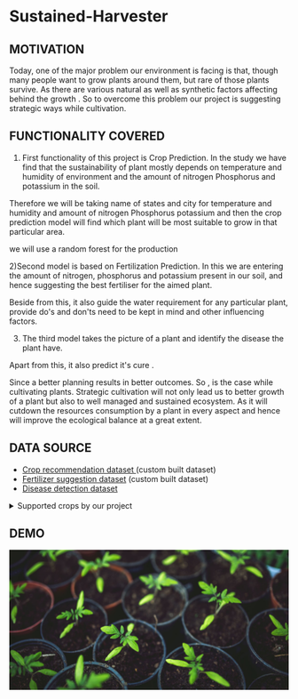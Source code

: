 # Sustained-Harvester



## MOTIVATION
Today, one of the major problem our environment is facing is that, though many people want to grow plants around them, but rare of those plants survive.
As there are various natural as well as synthetic factors affecting behind the growth . 
So to overcome this problem our project is suggesting strategic ways while cultivation.


## FUNCTIONALITY COVERED 
1) First functionality of this project is Crop Prediction.
In the study we have find that the sustainability of plant mostly depends on temperature and humidity of environment and the amount of nitrogen Phosphorus and potassium in the soil.

Therefore we will be taking name of states and city for temperature and humidity and amount of nitrogen Phosphorus potassium and then the crop prediction model will find which plant will be most suitable to grow in that particular area.

 we will use a random forest for the production

2)Second model is based on Fertilization Prediction. 
In this we are entering the amount of nitrogen, phosphorus and potassium present in our soil, and hence suggesting the best fertiliser for the aimed plant. 

Beside from this, it also guide the water requirement for any particular plant, provide do's and don'ts need to be kept in mind and other influencing factors.

3) The third model takes the picture of a plant and identify  the disease the plant have.  

Apart from this, it also predict it's cure .

Since a better planning results in better outcomes. So , is the case while cultivating plants. Strategic cultivation will not only lead us to better growth of a plant but also to well managed and sustained ecosystem. As it will cutdown the resources consumption by a plant in every aspect and hence will improve the ecological balance at a great extent. 

## DATA SOURCE
- [Crop recommendation dataset ](https://www.kaggle.com/atharvaingle/crop-recommendation-dataset) (custom built dataset)
- [Fertilizer suggestion dataset](https://github.com/Gladiator07/Harvestify/blob/master/Data-processed/fertilizer.csv) (custom built dataset)
- [Disease detection dataset](https://www.kaggle.com/vipoooool/new-plant-diseases-dataset)



<details>
  <summary>Supported crops by our project
</summary>

- Apple
- Blueberry
- Cherry
- Corn
- Grape
- Pepper
- Orange
- Peach
- Potato
- Soybean
- Strawberry
- Tomato
- Squash
- Raspberry
</details>


## DEMO
[![Watch the video](https://github.com/sanskar-agrawal1903/Sustained-Harvester/blob/main/app/static/images/3.jpg)](https://drive.google.com/file/d/13sG4y39upZUqQ-oRKsZug95jlve2b6aB/view?usp=sharing)






